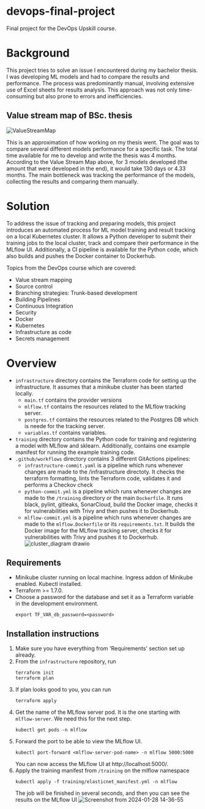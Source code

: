# devops-final-project
Final project for the DevOps Upskill course.

# Background
This project tries to solve an issue I encountered during my bachelor thesis. I was developing ML models and had to compare the results and performance. The process was predominantly manual, involving extensive use of Excel sheets for results analysis. This approach was not only time-consuming but also prone to errors and inefficiencies.

## Value stream map of BSc. thesis
![ValueStreamMap](https://github.com/evelonche/devops-final-project/assets/14963998/c22c1c41-1c99-480b-b04a-a0f8073cb348)

This is an approximation of how working on my thesis went. The goal was to compare several different models performance for a specific task. The total time available for me to develop and write the thesis was 4 months. According to the Value Stream Map above, for 3 models developed (the amount that were developed in the end), it would take 130 days or 4.33 months. The main bottleneck was tracking the performance of the models, collecting the results and comparing them manually.

# Solution

To address the issue of tracking and preparing models, this project introduces an automated process for ML model training and result tracking on a local Kubernetes cluster. It allows a Python developer to submit their training jobs to the local cluster, track and compare their performance in the MLflow UI. Additionally, a CI pipeline is available for the Python code, which also builds and pushes the Docker container to Dockerhub. 

Topics from the DevOps course which are covered: 
* Value stream mapping
* Source control
* Branching strategies: Trunk-based development
* Building Pipelines
* Continuous Integration
* Security
* Docker
* Kubernetes
* Infrastructure as code
* Secrets management
  
# Overview

- `infrastructure` directory contains the Terraform code for setting up the infrastructure. It assumes that a minikube cluster has been started locally.
  - `main.tf` contains the provider versions
  - `mlflow.tf` contains the resources related to the MLflow tracking server.
  - `postgres.tf` contains the resources related to the Postgres DB which is neede for the tracking server.
  - `variables.tf` contains variables.
- `training` directory contains the Python code for training and registering a model with MLflow and sklearn. Additionally, contains one example manifest for running the example training code.
- `.github/workflows` directory contains 3 different GitActions pipelines:
  - `infrastructure-commit.yaml` is a pipeline which runs whenever changes are made to the /infrastructure directoty. It checks the terraform formatting, lints the Terraform code, validates it and performs a Checkov check
  - `python-commit.yml` is a pipeline which runs whenever changes are made to the `/training` directory or the main `Dockerfile`. It runs black, pylint, gitleaks, SonarCloud, build the Docker image, checks it for vulnerabilities with Trivy and then pushes it to Dockerhub.
  - `mlflow-commit.yml` is a pipeline which runs whenever changes are made to the `mlflow.Dockerfile` or its `requirements.txt`. It builds the Docker image for the MLflow tracking server, checks it for vulnerabilities with Trivy and pushes it to Dockerhub.
![cluster_diagram drawio](https://github.com/evelonche/devops-final-project/assets/14963998/24365f7e-a54c-4ebf-b2b9-fab30b63bd5a)



## Requirements
- Minikube cluster running on local machine. Ingress addon of Minikube enabled. Kubectl installed.
- Terraform >= 1.7.0.
- Choose a password for the database and set it as a Terraform variable in the development environment.
  ```
  export TF_VAR_db_password=<password>
  ```

## Installation instructions 
1. Make sure you have everything from 'Requirements' section set up already.
2. From the `infrastructure` repository, run
   ```
   terraform init
   terraform plan
   ```
3. If plan looks good to you, you can run
   ```
   terraform apply
   ```
4. Get the name of the MLflow server pod. It is the one starting with `mlflow-server`. We need this for the next step.
   ```
   kubectl get pods -n mlflow
   ```
5. Forward the port to be able to view the MLflow UI.
   ```
   kubectl port-forward <mlflow-server-pod-name> -n mlflow 5000:5000
   ```
   You can now access the MLflow UI at http://localhost:5000/.
6. Apply the training manifest from `/training` on the mlflow namespace
   ```
   kubectl apply -f training/elasticnet_manifest.yml -n mlflow
   ```
   The job will be finished in several seconds, and then you can see the results on the MLflow UI
![Screenshot from 2024-01-28 14-36-55](https://github.com/evelonche/devops-final-project/assets/14963998/5c4c770b-e28b-461a-89c1-042f9de4d115)

